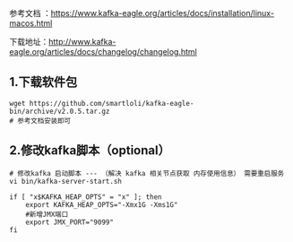 参考文档 ：https://www.kafka-eagle.org/articles/docs/installation/linux-macos.html

下载地址：http://www.kafka-eagle.org/articles/docs/changelog/changelog.html

## 1.下载软件包

```shell
wget https://github.com/smartloli/kafka-eagle-bin/archive/v2.0.5.tar.gz
# 参考文档安装即可
```

## 2.修改kafka脚本（optional）

```shell
# 修改kafka 启动脚本 --- （解决 kafka 相关节点获取 内存使用信息） 需要重启服务
vi bin/kafka-server-start.sh 

if [ "x$KAFKA_HEAP_OPTS" = "x" ]; then
    export KAFKA_HEAP_OPTS="-Xmx1G -Xms1G"
    #新增JMX端口
    export JMX_PORT="9099"
fi

```


